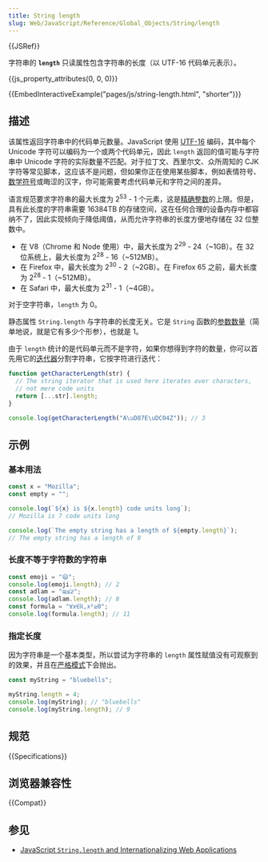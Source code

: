 ```yaml
---
title: String length
slug: Web/JavaScript/Reference/Global_Objects/String/length
---
```


{{JSRef}}

字符串的 **`length`** 只读属性包含字符串的长度（以 UTF-16 代码单元表示）。

{{js_property_attributes(0, 0, 0)}}

{{EmbedInteractiveExample("pages/js/string-length.html", "shorter")}}

## 描述

该属性返回字符串中的代码单元数量。JavaScript 使用 [UTF-16](/zh-CN/docs/Web/JavaScript/Reference/Global_Objects/String#utf-16_characters_unicode_codepoints_and_grapheme_clusters) 编码，其中每个 Unicode 字符可以编码为一个或两个代码单元，因此 `length` 返回的值可能与字符串中 Unicode 字符的实际数量不匹配。对于拉丁文、西里尔文、众所周知的 CJK 字符等常见脚本，这应该不是问题，但如果你正在使用某些脚本，例如表情符号、[数学符号](https://zh.wikipedia.org/wiki/数学字母数字符号)或晦涩的汉字，你可能需要考虑代码单元和字符之间的差异。

语言规范要求字符串的最大长度为 2<sup>53</sup> - 1 个元素，这是[精确整数](/zh-CN/docs/Web/JavaScript/Reference/Global_Objects/Number/MAX_SAFE_INTEGER)的上限。但是，具有此长度的字符串需要 16384TB 的存储空间，这在任何合理的设备内存中都容纳不了，因此实现倾向于降低阈值，从而允许字符串的长度方便地存储在 32 位整数中。

- 在 V8（Chrome 和 Node 使用）中，最大长度为 2<sup>29</sup> - 24（\~1GB）。在 32 位系统上，最大长度为 2<sup>28</sup> - 16（\~512MB）。
- 在 Firefox 中，最大长度为 2<sup>30</sup> - 2（\~2GB）。在 Firefox 65 之前，最大长度为 2<sup>28</sup> - 1（\~512MB）。
- 在 Safari 中，最大长度为 2<sup>31</sup> - 1（\~4GB）。

对于空字符串，`length` 为 0。

静态属性 `String.length` 与字符串的长度无关。它是 `String` 函数的[参数数量](/zh-CN/docs/Web/JavaScript/Reference/Global_Objects/Function/length)（简单地说，就是它有多少个形参），也就是 1。

由于 `length` 统计的是代码单元而不是字符，如果你想得到字符的数量，你可以首先用它的[迭代器](/zh-CN/docs/Web/JavaScript/Reference/Global_Objects/String/@@iterator)分割字符串，它按字符进行迭代：

```js
function getCharacterLength(str) {
  // The string iterator that is used here iterates over characters,
  // not mere code units
  return [...str].length;
}

console.log(getCharacterLength("A\uD87E\uDC04Z")); // 3
```

## 示例

### 基本用法

```js
const x = "Mozilla";
const empty = "";

console.log(`${x} is ${x.length} code units long`);
// Mozilla is 7 code units long

console.log(`The empty string has a length of ${empty.length}`);
// The empty string has a length of 0
```

### 长度不等于字符数的字符串

```js
const emoji = "😄";
console.log(emoji.length); // 2
const adlam = "𞤲𞥋𞤣𞤫";
console.log(adlam.length); // 8
const formula = "∀𝑥∈ℝ,𝑥²≥0";
console.log(formula.length); // 11
```

### 指定长度

因为字符串是一个基本类型，所以尝试为字符串的 `length` 属性赋值没有可观察到的效果，并且在[严格模式](/zh-CN/docs/Web/JavaScript/Reference/Strict_mode)下会抛出。

```js
const myString = "bluebells";

myString.length = 4;
console.log(myString); // "bluebells"
console.log(myString.length); // 9
```

## 规范

{{Specifications}}

## 浏览器兼容性

{{Compat}}

## 参见

- [JavaScript `String.length` and Internationalizing Web Applications](https://downloads.teradata.com/blog/jasonstrimpel/2011/11/javascript-string-length-and-internationalizing-web-applications)
